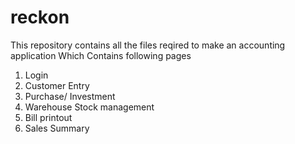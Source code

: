 # reckon

This repository contains all the files reqired to make an accounting application
Which Contains following pages

1. Login
2. Customer Entry
3. Purchase/ Investment
4. Warehouse Stock management
5. Bill printout
6. Sales Summary
